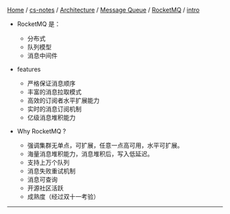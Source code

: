 [Home](https://mengxianbin.github.io) /
[cs-notes](https://mengxianbin.github.io/cs-notes/site) /
[Architecture](https://mengxianbin.github.io/cs-notes/site/Architecture) /
[Message Queue](https://mengxianbin.github.io/cs-notes/site/Architecture/Message%20Queue) /
[RocketMQ](https://mengxianbin.github.io/cs-notes/site/Architecture/Message%20Queue/RocketMQ) /
[intro](https://mengxianbin.github.io/cs-notes/site/Architecture/Message%20Queue/RocketMQ/intro)

* RocketMQ 是：
    * 分布式
    * 队列模型
    * 消息中间件

* features
    * 严格保证消息顺序
    * 丰富的消息拉取模式
    * 高效的订阅者水平扩展能力
    * 实时的消息订阅机制
    * 亿级消息堆积能力

* Why RocketMQ ?
    * 强调集群无单点，可扩展，任意一点高可用，水平可扩展。
    * 海量消息堆积能力，消息堆积后，写入低延迟。
    * 支持上万个队列
    * 消息失败重试机制
    * 消息可查询
    * 开源社区活跃
    * 成熟度（经过双十一考验） 

---
